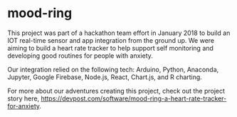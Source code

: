 # mood-ring

This project was part of a hackathon team effort in January 2018 to build an IOT real-time sensor and app integration from the ground up. We were aiming to build a heart rate tracker to help support self monitoring and developing good routines for people with anxiety.

Our integration relied on the following tech: Arduino, Python, Anaconda, Jupyter, Google Firebase, Node.js, React, Chart.js, and R charting.

For more about our adventures creating this project, check out the project story here, https://devpost.com/software/mood-ring-a-heart-rate-tracker-for-anxiety.